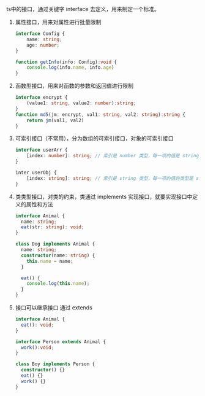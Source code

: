 ts中的接口，通过关键字 interface 去定义，用来制定一个标准。

1. 属性接口，用来对属性进行批量限制

   ```typescript
   interface Config {
       name: string;
       age: number;
   }
   
   function getInfo(info: Config):void {
       console.log(info.name, info.age)
   }
   ```

   

2. 函数型接口，用来对函数的参数和返回值进行限制

   ```typescript
   interface encrypt {
       (value1: string, value2: number):string;
   }
   function md5(jm: encrypt, val1: string, val2: string):string {
       return jm(val1, val2)
   }
   ```

   

3. 可索引接口（不常用），分为数组的可索引接口，对象的可索引接口

   ```typescript
   interface userArr {
       [index: number]: string; // 索引是 number 类型，每一项的值是 string 类型
   }
   
   inter userObj {
       [index: string]: string; // 索引是 string 类型，每一项的值的类型是 string 类型
   }
   ```

   

4. 类类型接口，对类的约束，类通过 implements 实现接口，就要实现接口中定义的属性和方法

   ```typescript
   interface Animal {
     name: string;
     eat(str: string): void;
   }
   
   class Dog implements Animal {
     name: string;
     constructor(name: string) {
       this.name = name;
     }
   
     eat() {
       console.log(this.name);
     }
   }
   ```

5. 接口可以继承接口 通过 extends

   ```typescript
   interface Animal {
     eat(): void;
   }
   
   interface Person extends Animal {
     work():void;
   }
   
   class Boy implements Person {
     constructor() {}
     eat() {}
     work() {}
   }
   ```

   